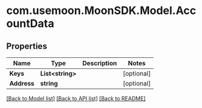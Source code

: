 # com.usemoon.MoonSDK.Model.AccountData

## Properties

| Name        | Type              | Description | Notes       |
| ----------- | ----------------- | ----------- | ----------- |
| **Keys**    | **List\<string>** |             | \[optional] |
| **Address** | **string**        |             | \[optional] |

[\[Back to Model list\]](./#documentation-for-models) [\[Back to API list\]](./#documentation-for-api-endpoints) [\[Back to README\]](./)
